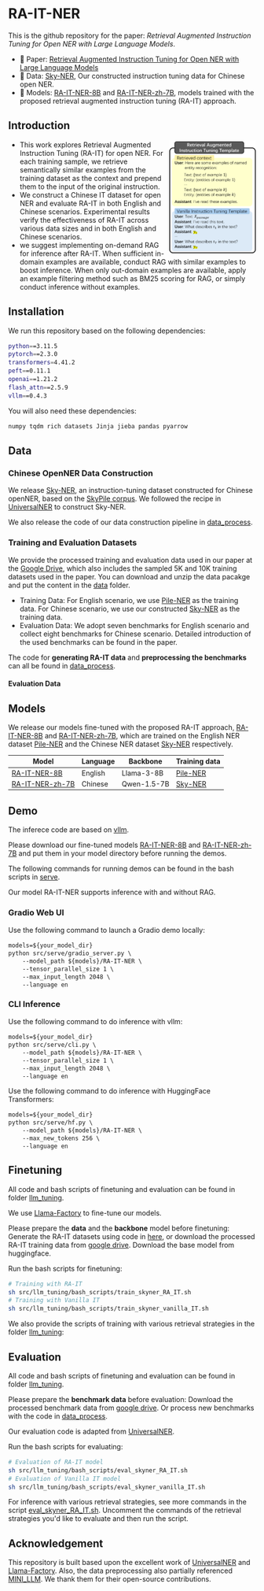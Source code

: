 # RA-IT-NER

This is the github repository for the paper: *Retrieval Augmented Instruction Tuning for Open NER with Large Language Models*.

- 📖 Paper: [Retrieval Augmented Instruction Tuning for Open NER with Large Language Models](https://todo)
- 📙 Data: [Sky-NER](https://huggingface.co/datasets/EmmaStrong/Sky-NER), Our constructed instruction tuning data for Chinese open NER. 
- 🔮 Models: [RA-IT-NER-8B](https://huggingface.co/EmmaStrong/RA-IT-NER-8B) and [RA-IT-NER-zh-7B](https://huggingface.co/EmmaStrong/RA-IT-NER-zh-7B), models trained with the proposed retrieval augmented instruction tuning (RA-IT) approach.

## Introduction

<img style="width:35%;" align="right" src=assets/method.png/>

* This work explores Retrieval Augmented Instruction Tuning (RA-IT) for open NER. For each training sample, we retrieve semantically similar examples from the training dataset as the context and prepend them to the input of the original instruction. 
* We construct a Chinese IT dataset for open NER and evaluate RA-IT in both English and Chinese scenarios. Experimental results verify the effectiveness of RA-IT across various data sizes and in both English and Chinese scenarios.
* we suggest implementing on-demand RAG for inference after RA-IT. When sufficient in-domain examples are available, conduct RAG with similar examples to boost inference. When only out-domain examples are available, apply an example filtering method such as BM25 scoring for RAG, or simply conduct inference without examples.



## Installation
We run this repository based on the following dependencies:
```bash
python==3.11.5
pytorch==2.3.0
transformers=4.41.2
peft==0.11.1
openai==1.21.2
flash_attn==2.5.9
vllm==0.4.3
```
You will also need these dependencies:
```bash
numpy tqdm rich datasets Jinja jieba pandas pyarrow
```


## Data
### Chinese OpenNER Data Construction
We release [Sky-NER](https://huggingface.co/datasets/EmmaStrong/Sky-NER), an instruction-tuning dataset constructed for Chinese openNER, based on the [SkyPile corpus](https://huggingface.co/datasets/Skywork/SkyPile-150B). We followed the recipe in [UniversalNER](https://arxiv.org/abs/2308.03279) to construct Sky-NER.

We also release the code of our data construction pipeline in [data_process](src/data_process/).


### Training and Evaluation Datasets
We provide the processed training and evaluation data used in our paper at the [Google Drive](https://drive.google.com/file/d/1lJZd89KwfIaIQKfty7Ba1nvkhhUKqPjz/view?usp=sharing), which also includes the sampled 5K and 10K training datasets used in the paper. You can download and unzip the data pacakge and put the content in the [data](data) folder.


* Training Data: For English scenario, we use [Pile-NER](https://huggingface.co/datasets/Universal-NER/Pile-NER-type) as the training data. For Chinese scenario, we use our constructed [Sky-NER](https://huggingface.co/datasets/EmmaStrong/Sky-NER) as the training data.
* Evaluation Data: We adopt seven benchmarks for English scenario and collect eight benchmarks for Chinese scenario. Detailed introduction of the used benchmarks can be found in the paper.

The code for **generating RA-IT data** and **preprocessing the benchmarks** can all be found in [data_process](src/data_process/).

#### Evaluation Data

## Models
We release our models fine-tuned with the proposed RA-IT approach, [RA-IT-NER-8B](https://huggingface.co/EmmaStrong/RA-IT-NER-8B) and [RA-IT-NER-zh-7B](https://huggingface.co/EmmaStrong/RA-IT-NER-zh-7B), which are trained on the English NER dataset [Pile-NER](https://huggingface.co/datasets/Universal-NER/Pile-NER-type) and the Chinese NER dataset [Sky-NER](https://huggingface.co/datasets/EmmaStrong/Sky-NER) respectively.

| Model           | Language | Backbone    | Training data |
|-----------------|----------|-------------|------|
| [RA-IT-NER-8B](https://huggingface.co/EmmaStrong/RA-IT-NER-8B) | English  | Llama-3-8B  | [Pile-NER](https://huggingface.co/datasets/Universal-NER/Pile-NER-type) |
| [RA-IT-NER-zh-7B](https://huggingface.co/EmmaStrong/RA-IT-NER-zh-7B) | Chinese  | Qwen-1.5-7B | [Sky-NER](https://huggingface.co/datasets/EmmaStrong/Sky-NER) |

## Demo
The inferece code are based on [vllm](https://github.com/vllm-project/vllm).

Please download our fine-tuned models [RA-IT-NER-8B](https://huggingface.co/EmmaStrong/RA-IT-NER-8B) and [RA-IT-NER-zh-7B](https://huggingface.co/EmmaStrong/RA-IT-NER-zh-7B) and put them in your model directory before running the demos.

The following commands for running demos can be found in the bash scripts in [serve](src/serve).

Our model RA-IT-NER supports inference with and without RAG. 

### Gradio Web UI

Use the following command to launch a Gradio demo locally:
```Shell
models=${your_model_dir}
python src/serve/gradio_server.py \
    --model_path ${models}/RA-IT-NER \
    --tensor_parallel_size 1 \
    --max_input_length 2048 \
    --language en
```

### CLI Inference

Use the following command to do inference with vllm:
```Shell
models=${your_model_dir}
python src/serve/cli.py \
    --model_path ${models}/RA-IT-NER \
    --tensor_parallel_size 1 \
    --max_input_length 2048 \
    --language en
```

Use the following command to do inference with HuggingFace Transformers:
```Shell
models=${your_model_dir}
python src/serve/hf.py \
    --model_path ${models}/RA-IT-NER \
    --max_new_tokens 256 \
    --language en
```

## Finetuning
All code and bash scripts of finetuning and evaluation can be found in folder [llm_tuning](src/llm_tuning/).

We use [Llama-Factory](https://github.com/hiyouga/LLaMA-Factory) to fine-tune our models. 

Please prepare the **data** and the **backbone** model before finetuning: Generate the RA-IT datasets using code in [here](src/data_process), or download the processed RA-IT training data from [google drive](https://drive.google.com/file/d/1lJZd89KwfIaIQKfty7Ba1nvkhhUKqPjz/view?usp=sharing). Download the base model from huggingface.

Run the bash scripts for finetuning:
```bash
# Training with RA-IT
sh src/llm_tuning/bash_scripts/train_skyner_RA_IT.sh
# Training with Vanilla IT
sh src/llm_tuning/bash_scripts/train_skyner_vanilla_IT.sh
```

We also provide the scripts of training with various retrieval strategies in the folder [llm_tuning](src/llm_tuning/bash_scripts):


## Evaluation
All code and bash scripts of finetuning and evaluation can be found in folder [llm_tuning](src/llm_tuning/).

Please prepare the **benchmark data** before evaluation: Download the processed benchmark data from [google drive](https://drive.google.com/file/d/1lJZd89KwfIaIQKfty7Ba1nvkhhUKqPjz/view?usp=sharing). Or process new benchmarks with the code in [data_process](src/data_process/).

Our evaluation code is adapted from [UniversalNER](https://github.com/universal-ner/universal-ner/tree/main). 

Run the bash scripts for evaluating:
```bash
# Evaluation of RA-IT model
sh src/llm_tuning/bash_scripts/eval_skyner_RA_IT.sh
# Evaluation of Vanilla IT model
sh src/llm_tuning/bash_scripts/eval_skyner_vanilla_IT.sh
```
For inference with various retrieval strategies, see more commands in the script [eval_skyner_RA_IT.sh](src/llm_tuning/bash_scripts/eval_skyner_RA_IT.sh). Uncomment the commands of the retrieval strategies you'd like to evaluate and then run the script.

## Acknowledgement
This repository is built based upon the excellent work of [UniversalNER](https://github.com/universal-ner/universal-ner/tree/main) and [Llama-Factory](https://github.com/hiyouga/LLaMA-Factory). Also, the data preprocessing also partially referenced [MINI_LLM](https://github.com/jiahe7ay/MINI_LLM). We thank them for their open-source contributions.


